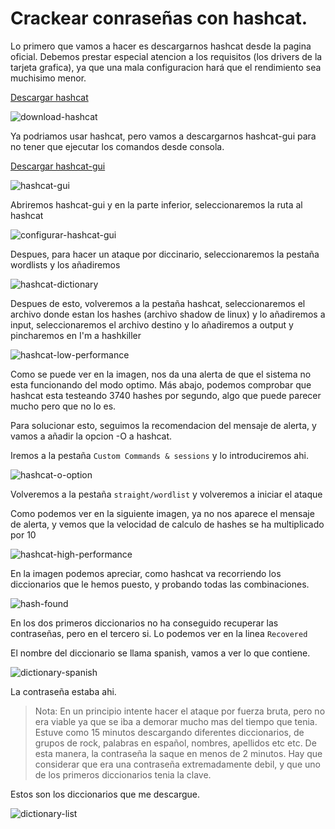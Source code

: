 # Crackear conraseñas con hashcat.

Lo primero que vamos a hacer es descargarnos hashcat desde la pagina oficial. Debemos prestar especial atencion a los requisitos (los drivers de la tarjeta grafica), ya que una mala configuracion hará que el rendimiento sea muchisimo menor.

[Descargar hashcat](https://hashcat.net/hashcat/)

![download-hashcat](assets/download-hashcat.png)

Ya podriamos usar hashcat, pero vamos a descargarnos hashcat-gui para no tener que ejecutar los comandos desde consola.

[Descargar hashcat-gui](https://hashkiller.co.uk/hashcat-gui.aspx)

![hashcat-gui](assets/hashcat-gui.png)

Abriremos hashcat-gui y en la parte inferior, seleccionaremos la ruta al hashcat


![configurar-hashcat-gui](assets/configurar-hashcat-gui.png)

Despues, para hacer un ataque por diccinario, seleccionaremos la pestaña wordlists y los añadiremos

![hashcat-dictionary](assets/hashcat-dictionary.png)

Despues de esto, volveremos a la pestaña hashcat, seleccionaremos el archivo donde estan los hashes (archivo shadow de linux) y lo añadiremos a input, seleccionaremos el archivo destino y lo añadiremos a output y pincharemos en I'm a hashkiller

![hashcat-low-performance](assets/hashcat-low-performance.png)

Como se puede ver en la imagen, nos da una alerta de que el sistema no esta funcionando del modo optimo. Más abajo, podemos comprobar que hashcat esta testeando 3740 hashes por segundo, algo que puede parecer mucho pero que no lo es.

Para solucionar esto, seguimos la recomendacion del mensaje de alerta, y vamos a añadir la opcion -O a hashcat.

Iremos a la pestaña `Custom Commands & sessions` y lo introduciremos ahi.


![hashcat-o-option](assets/hashcat-o-option.png)

Volveremos a la pestaña `straight/wordlist` y volveremos a iniciar el ataque

Como podemos ver en la siguiente imagen, ya no nos aparece el mensaje de alerta, y vemos que la velocidad de calculo de hashes se ha multiplicado por 10

![hashcat-high-performance](assets/hashcat-high-performance.png)

En la imagen podemos apreciar, como hashcat va recorriendo los diccionarios que le hemos puesto, y probando todas las combinaciones.

![hash-found](assets/hash-found.png)

En los dos primeros diccionarios no ha conseguido recuperar las contraseñas, pero en el tercero si. Lo podemos ver en la linea `Recovered`

El nombre del diccionario se llama spanish, vamos a ver lo que contiene.


![dictionary-spanish](assets/dictionary-spanish.png)

La contraseña estaba ahi.

> Nota: En un principio intente hacer el ataque por fuerza bruta, pero no era viable ya que se iba a demorar mucho mas del tiempo que tenia. Estuve como 15 minutos descargando diferentes diccionarios, de grupos de rock, palabras en español, nombres, apellidos etc etc. De esta manera, la contraseña la saque en menos de 2 minutos. Hay que considerar que era una contraseña extremadamente debil, y que uno de los primeros diccionarios tenia la clave.

Estos son los diccionarios que me descargue.


![dictionary-list](assets/dictionary-list.png)
